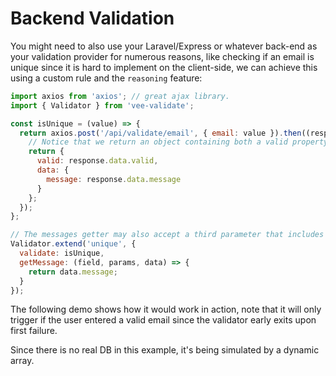 # Backend Validation

You might need to also use your Laravel/Express or whatever back-end as your validation provider for numerous reasons, like checking if an email is unique since it is hard to implement on the client-side, we can achieve this using a custom rule and the `reasoning` feature:

```js
import axios from 'axios'; // great ajax library.
import { Validator } from 'vee-validate';

const isUnique = (value) => {
  return axios.post('/api/validate/email', { email: value }).then((response) => {
    // Notice that we return an object containing both a valid property and a data property.
    return {
      valid: response.data.valid,
      data: {
        message: response.data.message
      }
    };
  });
};

// The messages getter may also accept a third parameter that includes the data we returned earlier.
Validator.extend('unique', {
  validate: isUnique,
  getMessage: (field, params, data) => {
    return data.message;
  }
});
```

The following demo shows how it would work in action, note that it will only trigger if the user entered a valid email since the validator early exits upon first failure.

Since there is no real DB in this example, it's being simulated by a dynamic array.
